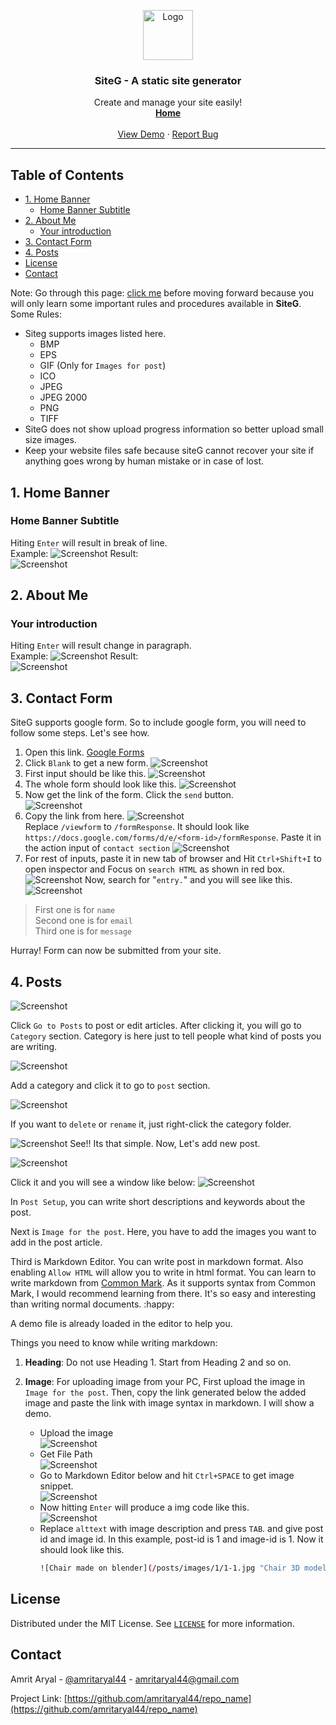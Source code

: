 <p align="center">
  <a href="https://github.com/Amritaryal44/siteG">
    <img src="images/logo.png" alt="Logo" width="80" height="80">
  </a>

  <h3 align="center">SiteG - A static site generator</h3>

  <p align="center">
    Create and manage your site easily!
    <br />
    <a href="./"><strong>Home</strong></a>
    <br />
    <br />
    <a href="https://www.amritaryal.com.np">View Demo</a>
    ·
    <a href="https://github.com/amritaryal44/siteG/issues">Report Bug</a>
  </p>
</p>

___

<!-- TABLE OF CONTENTS -->
## Table of Contents

* [1. Home Banner](#1-home-banner)
  * [Home Banner Subtitle](#home-banner-subtitle)
* [2. About Me](#2-about-me)
  * [Your introduction](#your-introduction)
* [3. Contact Form](#3-contact-form)
* [4. Posts](#4-posts)
* [License](#license)
* [Contact](#contact)

Note: Go through this page: [click me](readme.md) before moving forward because you will only learn some important rules and procedures available in **SiteG**.\
Some Rules:
* Siteg supports images listed here. 
    * BMP
    * EPS
    * GIF (Only for ```Images for post```)
    * ICO
    * JPEG
    * JPEG 2000
    * PNG
    * TIFF
* SiteG does not show upload progress information so better upload small size images.
* Keep your website files safe because siteG cannot recover your site if anything goes wrong by human mistake or in case of lost.

## 1. Home Banner
### Home Banner Subtitle
Hiting ```Enter``` will result in break of line.<br> Example:
![Screenshot][banner-subtitle2]
Result:<br>
![Screenshot][banner-subtitle1]

## 2. About Me
### Your introduction
Hiting ```Enter``` will result change in paragraph.<br> Example:
![Screenshot][intro-1]
Result:<br>
![Screenshot][intro-2]

## 3. Contact Form
SiteG supports google form. So to include google form, you will need to follow some steps. Let's see how.
1. Open this link. [Google Forms](https://docs.google.com/forms)
2. Click ```Blank``` to get a new form.
![Screenshot][form-img1]
3. First input should be like this.
![Screenshot][form-img2]
4. The whole form should look like this.
![Screenshot][form-img3]
5. Now get the link of the form. Click the ```send``` button.<br>
![Screenshot][form-img4]
6. Copy the link from here.
![Screenshot][form-img5]<br>
Replace ```/viewform``` to ```/formResponse```. It should look like ```https://docs.google.com/forms/d/e/<form-id>/formResponse```.
Paste it in the action input of ```contact section```
![Screenshot][form-img6]
7. For rest of inputs, paste it in new tab of browser and Hit ```Ctrl+Shift+I``` to open inspector and Focus on ```search HTML``` as shown in red box.<br>
![Screenshot][form-img7]
Now, search for "```entry.```" and you will see like this.
![Screenshot][form-img8]
> First one is for ```name```<br>
> Second one is for ```email```<br>
> Third one is for ```message```

Hurray! Form can now be submitted from your site.

## 4. Posts
![Screenshot][post-img1]

Click ```Go to Posts``` to post or edit articles. After clicking it, you will go to ```Category``` section. Category is here just to tell people what kind of posts you are writing.

![Screenshot][post-img2]

Add a category and click it to go to ```post``` section.

![Screenshot][post-img3]

If you want to ```delete``` or ```rename``` it, just right-click the category folder.

![Screenshot][post-img4]
See!! Its that simple.
Now, Let's add new post.

![Screenshot][post-img5]

Click it and you will see a window like below:
![Screenshot][post-img6]

In ```Post Setup```, you can write short descriptions and keywords about the post.

Next is ```Image for the post```. Here, you have to add the images you want to add in the post article.

Third is Markdown Editor. You can write post in markdown format. Also enabling ```Allow HTML``` will allow you to write in html format. You can learn to write markdown from [Common Mark](https://commonmark.org/help/). As it supports syntax from Common Mark, I would recommend learning from there. It's so easy and interesting than writing normal documents. :happy:

A demo file is already loaded in the editor to help you.

Things you need to know while writing markdown:
1. **Heading**: Do not use Heading 1. Start from Heading 2 and so on.
2. **Image**: For uploading image from your PC, First upload the image in ```Image for the post```. Then, copy the link generated below the added image and paste the link with image syntax in markdown. I will show a demo.

    * Upload the image<br>
    ![Screenshot][post-img7]
    * Get File Path<br>
    ![Screenshot][post-img8]
    * Go to Markdown Editor below and hit ```Ctrl+SPACE``` to get image snippet.<br>
    ![Screenshot][post-img9]
    * Now hitting ```Enter``` will produce a img code like this.<br>
    ![Screenshot][post-img10]
    * Replace ```alttext``` with image description and press ```TAB```. and give post id and image id. In this example, post-id is 1 and image-id is 1. Now it should look like this.
        ```bash
        ![Chair made on blender](/posts/images/1/1-1.jpg "Chair 3D model")
        ```

<!-- LICENSE -->
## License

Distributed under the MIT License. See [`LICENSE`](https://github.com/Amritaryal44/siteG/blob/master/LICENSE) for more information.



<!-- CONTACT -->
## Contact

Amrit Aryal - [@amritaryal44](https://twitter.com/AmritAryal44) - amritaryal44@gmail.com

Project Link: [https://github.com/amritaryal44/repo_name](https://github.com/amritaryal44/repo_name)


[banner-subtitle1]: images/banner-subtitle1.png
[banner-subtitle2]: images/banner-subtitle2.png
[intro-1]: images/intro1.png
[intro-2]: images/intro2.png
[post-img1]: images/post-img1.png
[post-img2]: images/post-img2.png
[post-img3]: images/post-img3.png
[post-img4]: images/post-img4.png
[post-img5]: images/post-img5.png
[post-img6]: images/post-img6.png
[post-img7]: images/post-img7.png
[post-img8]: images/post-img8.png
[post-img9]: images/post-img9.png
[post-img10]: images/post-img10.png
[form-img1]: images/form-img1.png
[form-img2]: images/form-img2.png
[form-img3]: images/form-img3.png
[form-img4]: images/form-img4.png
[form-img5]: images/form-img5.png
[form-img6]: images/form-img6.png
[form-img7]: images/form-img7.png
[form-img8]: images/form-img8.png
